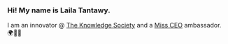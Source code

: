 ### Hi! My name is Laila Tantawy.
I am an innovator @ [The Knowledge Society](https://www.tks.world/) and a [Miss CEO](https://www.missceo.org/) ambassador. 🌍✌🏼

<!--
**laila-tntwy/laila-tntwy** is a ✨ _special_ ✨ repository because its `README.md` (this file) appears on your GitHub profile.

Here are some ideas to get you started:

- 🔭  I’m currently working on ...
- 🌱 I’m currently learning ...
- 👯 I’m looking to collaborate on ...
- 🤔 I’m looking for help with ...
- 💬 Ask me about ...
- 📫 How to reach me: ...
- 😄 Pronouns: ...
- ⚡ Fun fact: ...
-->

